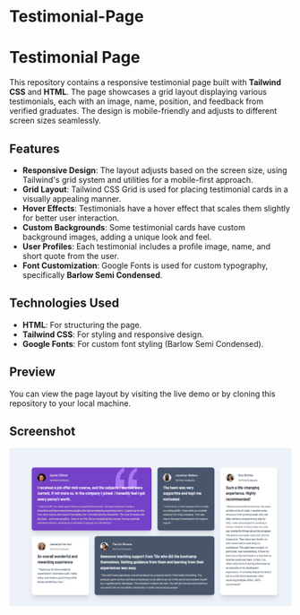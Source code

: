 # Testimonial-Page
# Testimonial Page

This repository contains a responsive testimonial page built with **Tailwind CSS** and **HTML**. The page showcases a grid layout displaying various testimonials, each with an image, name, position, and feedback from verified graduates. The design is mobile-friendly and adjusts to different screen sizes seamlessly.

## Features

- **Responsive Design**: The layout adjusts based on the screen size, using Tailwind's grid system and utilities for a mobile-first approach.
- **Grid Layout**: Tailwind CSS Grid is used for placing testimonial cards in a visually appealing manner.
- **Hover Effects**: Testimonials have a hover effect that scales them slightly for better user interaction.
- **Custom Backgrounds**: Some testimonial cards have custom background images, adding a unique look and feel.
- **User Profiles**: Each testimonial includes a profile image, name, and short quote from the user.
- **Font Customization**: Google Fonts is used for custom typography, specifically **Barlow Semi Condensed**.

## Technologies Used

- **HTML**: For structuring the page.
- **Tailwind CSS**: For styling and responsive design.
- **Google Fonts**: For custom font styling (Barlow Semi Condensed).

## Preview

You can view the page layout by visiting the live demo or by cloning this repository to your local machine.

## Screenshot

![Testimonial Page Screenshot](./screenshot/sc1.png)
